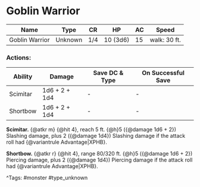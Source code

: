 # Goblin Warrior

| Name | Type | CR | HP | AC | Speed |
|------|------|----|----|----|-------|
| Goblin Warrior | Unknown | 1/4 | 10 (3d6) | 15 | walk: 30 ft. |

### Actions:

| Ability | Damage | Save DC & Type | On Successful Save |
|---------|--------|----------------|--------------------|
| Scimitar | 1d6 + 2 + 1d4 | - | - |
| Shortbow | 1d6 + 2 + 1d4 | - | - |


**Scimitar.** {@atkr m} {@hit 4}, reach 5 ft. {@h}5 ({@damage 1d6 + 2}) Slashing damage, plus 2 ({@damage 1d4}) Slashing damage if the attack roll had {@variantrule Advantage|XPHB}.

**Shortbow.** {@atkr r} {@hit 4}, range 80/320 ft. {@h}5 ({@damage 1d6 + 2}) Piercing damage, plus 2 ({@damage 1d4}) Piercing damage if the attack roll had {@variantrule Advantage|XPHB}.

^Tags: #monster #type_unknown